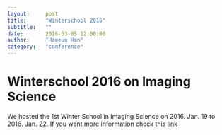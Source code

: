 ```yaml
---
layout:     post
title:      "Winterschool 2016"
subtitle:   ""
date:       2016-03-05 12:00:00
author:     "Haeeun Han"
category:   "conference"
---
```


# Winterschool 2016 on Imaging Science

We hosted the 1st Winter School in Imaging Science on 2016. Jan. 19 to 2016. Jan. 22. 
If you want more information check this [link](http://a3ip.weebly.com/2016-winter-school-korea.html)

